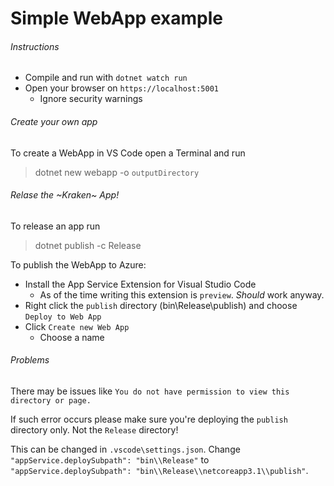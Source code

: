 # Simple WebApp example

###### Instructions
- Compile and run with `dotnet watch run`
- Open your browser on `https://localhost:5001`
  - Ignore security warnings

###### Create your own app
To create a WebApp in VS Code open a Terminal and run
> dotnet new webapp -o `outputDirectory`

###### Relase the ~Kraken~ App!
To release an app run
> dotnet publish -c Release

To publish the WebApp to Azure:
- Install the App Service Extension for Visual Studio Code
  - As of the time writing this extension is `preview`. _Should_ work anyway.
- Right click the `publish` directory (bin\Release\publish) and choose `Deploy to Web App`
- Click `Create new Web App`
  - Choose a name


###### Problems
There may be issues like `You do not have permission to view this directory or page.`

If such error occurs please make sure you're deploying the `publish` directory only. Not the `Release` directory!

This can be changed in `.vscode\settings.json`.
Change `"appService.deploySubpath": "bin\\Release"` to `"appService.deploySubpath": "bin\\Release\\netcoreapp3.1\\publish"`.
